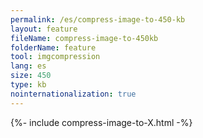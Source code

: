 ```yaml
---
permalink: /es/compress-image-to-450-kb
layout: feature
fileName: compress-image-to-450kb
folderName: feature
tool: imgcompression
lang: es
size: 450
type: kb
nointernationalization: true
---
```

{%- include compress-image-to-X.html -%}       
